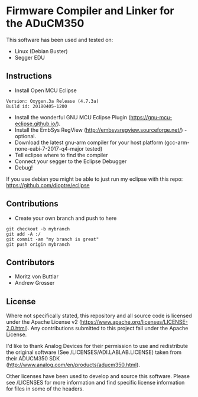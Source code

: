 # Firmware Compiler and Linker for the ADuCM350

This software has been used and tested on:
* Linux (Debian Buster)
* Segger EDU

## Instructions

* Install Open MCU Eclipse
```
Version: Oxygen.3a Release (4.7.3a)
Build id: 20180405-1200
```
* Install the wonderful GNU MCU Eclipse Plugin (https://gnu-mcu-eclipse.github.io/).
* Install the EmbSys RegView (http://embsysregview.sourceforge.net/) - optional.
* Download the latest gnu-arm compiler for your host platform (gcc-arm-none-eabi-7-2017-q4-major tested)
* Tell eclipse where to find the compiler
* Connect your segger to the Eclipse Debugger
* Debug!

If you use debian you might be able to just run my eclipse with this repo:
https://github.com/dioptre/eclipse


## Contributions

* Create your own branch and push to here
```
git checkout -b mybranch
git add -A :/
git commit -am "my branch is great"
git push origin mybranch
```

## Contributors

* Moritz von Buttlar
* Andrew Grosser

## License

Where not specifically stated, this repository and all source code is licensed under the Apache License v2 (https://www.apache.org/licenses/LICENSE-2.0.html). Any contributions submitted to this project fall under the Apache License.

I'd like to thank Analog Devices for their permission to use and redistribute the original software (See /LICENSES/ADI.LABLAB.LICENSE) taken from their ADUCM350 SDK (http://www.analog.com/en/products/aducm350.html).

Other licenses have been used to develop and source this software. Please see /LICENSES for more information and find specific license information for files in some of the headers. 

